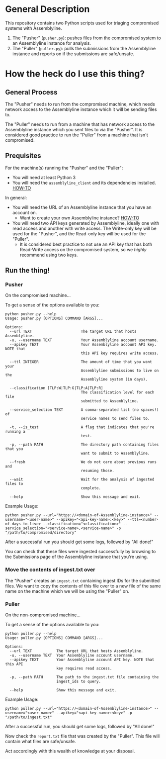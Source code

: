 # General Description
This repository contains two Python scripts used for triaging compromised systems with Assemblyline.
1. The "Pusher" (`pusher.py`): pushes files from the compromised system to an Assemblyline
instance for analysis.
2. The "Puller" (`puller.py`): pulls the submissions from the
Assemblyline instance and reports on if the submissions are safe/unsafe.
   

# How the heck do I use this thing?
## General Process
The "Pusher" needs to run from the compromised machine, which needs network access to the Assemblyline instance
which it will be sending files to.

The "Puller" needs to run from a machine that has network access to the Assemblyline instance
which you sent files to via the "Pusher". It is considered good practice to run the "Puller" from a machine that 
isn't compromised.

## Prequisites
For the machine(s) running the "Pusher" and the "Puller":
- You will need at least Python 3
- You will need the `assemblyline_client` and its dependencies installed. 
  [HOW-TO](https://cybercentrecanada.github.io/assemblyline4_docs/docs/user_manual/assemblyline_client.html)
  
In general:
- You will need the URL of an Assemblyline instance that you have an account on. 
  - Want to create your own Assemblyline instance? [HOW-TO](https://cybercentrecanada.github.io/assemblyline4_docs/docs/installation.html)
- You will need two API keys generated by Assemblyline, ideally one with read access and another with write access. 
  The Write-only key will be used for the "Pusher", and the Read-only key will be used for the "Puller".
  - It is considered best practice to not use an API key that has both Read-Write access on the compromised system, so 
  we *highly* recommend using two keys.

## Run the thing!
### Pusher
On the compromised machine...

To get a sense of the options available to you:
```
python pusher.py --help
Usage: pusher.py [OPTIONS] COMMAND [ARGS]...

Options:
  --url TEXT                      The target URL that hosts Assemblyline.
  -u, --username TEXT             Your Assemblyline account username.
  --apikey TEXT                   Your Assemblyline account API key. NOTE that
                                  this API key requires write access.

  --ttl INTEGER                   The amount of time that you want your
                                  Assemblyline submissions to live on the
                                  Assemblyline system (in days).

  --classification [TLP:W|TLP:G|TLP:A|TLP:R]
                                  The classification level for each file
                                  submitted to Assemblyline.

  --service_selection TEXT        A comma-separated list (no spaces!) of
                                  service names to send files to.

  -t, --is_test                   A flag that indicates that you're running a
                                  test.

  -p, --path PATH                 The directory path containing files that you
                                  want to submit to Assemblyline.

  --fresh                         We do not care about previous runs and
                                  resuming those.

  --wait                          Wait for the analysis of ingested files to
                                  complete.

  --help                          Show this message and exit.
```

Example Usage:
```
python pusher.py --url="https://<domain-of-Assemblyline-instance>" --username="<user-name>" --apikey="<api-key-name>:<key>" --ttl=<number-of-days-to-live> --classification="<classification>" --service_selection="<service-name>,<service-name>" -p "/path/to/compromised/directory"
```

After a successful run you should get some logs, followed by "All done!"

You can check that these files were ingested successfully by browsing to the Submissions page of the
Assemblyline instance that you're using.

### Move the contents of ingest.txt over
The "Pusher" creates an `ingest.txt` containing ingest IDs for the submitted files. We 
want to copy the contents of this file over to a new file of the same name on the machine which we
will be using the "Puller" on.

### Puller
On the non-compromised machine...

To get a sense of the options available to you:
```
python puller.py --help
Usage: puller.py [OPTIONS] COMMAND [ARGS]...

Options:
  --url TEXT           The target URL that hosts Assemblyline.
  -u, --username TEXT  Your Assemblyline account username.
  --apikey TEXT        Your Assemblyline account API key. NOTE that this API
                       key requires read access.

  -p, --path PATH      The path to the ingest.txt file containing the
                       ingest_ids to query.

  --help               Show this message and exit.

```

Example Usage:
```
python puller.py --url="https://<domain-of-Assemblyline-instance>" --username="<user-name>" --apikey="<api-key-name>:<key>" -p "/path/to/ingest.txt"
```

After a successful run, you should get some logs, followed by "All done!"

Now check the `report.txt` file that was created by the "Puller". This file will contain what files 
are safe/unsafe.

Act accordingly with this wealth of knowledge at your disposal.